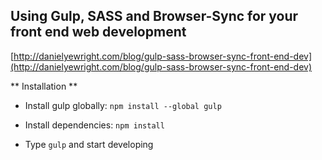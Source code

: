 ## Using Gulp, SASS and Browser-Sync for your front end web development

[http://danielyewright.com/blog/gulp-sass-browser-sync-front-end-dev](http://danielyewright.com/blog/gulp-sass-browser-sync-front-end-dev)

** Installation **
- Install gulp globally:
  `npm install --global gulp`

- Install dependencies:
  `npm install`

- Type `gulp` and start developing
